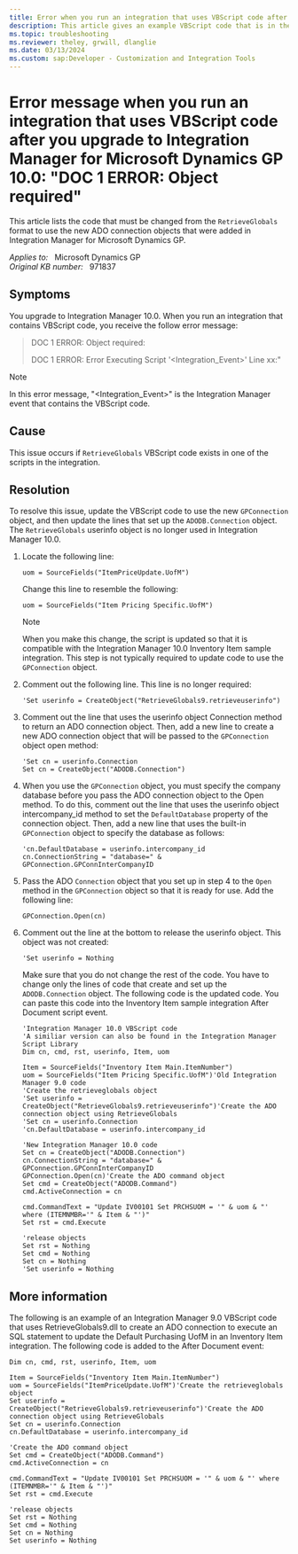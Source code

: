 ```yaml
---
title: Error when you run an integration that uses VBScript code after you upgrade to Integration Manager for Microsoft Dynamics GP 10.0
description: This article gives an example VBScript code that is in the RetrieveGloblas format and describes what you have to change in the new GPConnection object code in Integration Manager for Microsoft Dynamics GP 10.0.
ms.topic: troubleshooting
ms.reviewer: theley, grwill, dlanglie
ms.date: 03/13/2024
ms.custom: sap:Developer - Customization and Integration Tools
---
```

# Error message when you run an integration that uses VBScript code after you upgrade to Integration Manager for Microsoft Dynamics GP 10.0: "DOC 1 ERROR: Object required"

This article lists the code that must be changed from the `RetrieveGlobals` format to use the new ADO connection objects that were added in Integration Manager for Microsoft Dynamics GP.

_Applies to:_ &nbsp; Microsoft Dynamics GP  
_Original KB number:_ &nbsp; 971837

## Symptoms

You upgrade to Integration Manager 10.0. When you run an integration that contains VBScript code, you receive the follow error message:

> DOC 1 ERROR: Object required:
>
> DOC 1 ERROR: Error Executing Script '\<Integration_Event>' Line xx:"

> [!NOTE]
> In this error message, "\<Integration_Event>" is the Integration Manager event that contains the VBScript code.

## Cause

This issue occurs if `RetrieveGlobals` VBScript code exists in one of the scripts in the integration.

## Resolution

To resolve this issue, update the VBScript code to use the new `GPConnection` object, and then update the lines that set up the `ADODB.Connection` object. The `RetrieveGlobals` userinfo object is no longer used in Integration Manager 10.0.

1. Locate the following line:

    ```vbs
    uom = SourceFields("ItemPriceUpdate.UofM")
    ```

    Change this line to resemble the following:

    ```vbs
    uom = SourceFields("Item Pricing Specific.UofM")
    ```

    > [!NOTE]
    > When you make this change, the script is updated so that it is compatible with the Integration Manager 10.0 Inventory Item sample integration. This step is not typically required to update code to use the `GPConnection` object.

2. Comment out the following line. This line is no longer required:

    ```vbs
    'Set userinfo = CreateObject("RetrieveGlobals9.retrieveuserinfo")
    ```

3. Comment out the line that uses the userinfo object Connection method to return an ADO connection object. Then, add a new line to create a new ADO connection object that will be passed to the `GPConnection` object open method:

    ```vbs
    'Set cn = userinfo.Connection
    Set cn = CreateObject("ADODB.Connection")
    ```

4. When you use the `GPConnection` object, you must specify the company database before you pass the ADO connection object to the Open method. To do this, comment out the line that uses the userinfo object intercompany_id method to set the `DefaultDatabase` property of the connection object. Then, add a new line that uses the built-in `GPConnection` object to specify the database as follows:

    ```vbs
    'cn.DefaultDatabase = userinfo.intercompany_id
    cn.ConnectionString = "database=" & GPConnection.GPConnInterCompanyID
    ```

5. Pass the ADO `Connection` object that you set up in step 4 to the `Open` method in the `GPConnection` object so that it is ready for use. Add the following line:

    ```vbs
    GPConnection.Open(cn)
    ```

6. Comment out the line at the bottom to release the userinfo object. This object was not created:

    ```vbs
    'Set userinfo = Nothing
    ```

    Make sure that you do not change the rest of the code. You have to change only the lines of code that create and set up the `ADODB.Connection` object. The following code is the updated code. You can paste this code into the Inventory Item sample integration After Document script event.

    ```vbs
    'Integration Manager 10.0 VBScript code
    'A similiar version can also be found in the Integration Manager Script Library
    Dim cn, cmd, rst, userinfo, Item, uom
    
    Item = SourceFields("Inventory Item Main.ItemNumber")
    uom = SourceFields("Item Pricing Specific.UofM")'Old Integration Manager 9.0 code
    'Create the retrieveglobals object
    'Set userinfo = CreateObject("RetrieveGlobals9.retrieveuserinfo")'Create the ADO connection object using RetrieveGlobals
    'Set cn = userinfo.Connection
    'cn.DefaultDatabase = userinfo.intercompany_id
    
    'New Integration Manager 10.0 code
    Set cn = CreateObject("ADODB.Connection")
    cn.ConnectionString = "database=" & GPConnection.GPConnInterCompanyID
    GPConnection.Open(cn)'Create the ADO command object
    Set cmd = CreateObject("ADODB.Command")
    cmd.ActiveConnection = cn
    
    cmd.CommandText = "Update IV00101 Set PRCHSUOM = '" & uom & "' where (ITEMNMBR='" & Item & "')"
    Set rst = cmd.Execute
    
    'release objects
    Set rst = Nothing
    Set cmd = Nothing
    Set cn = Nothing
    'Set userinfo = Nothing
    ```

## More information

The following is an example of an Integration Manager 9.0 VBScript code that uses RetrieveGlobals9.dll to create an ADO connection to execute an SQL statement to update the Default Purchasing UofM in an Inventory Item integration. The following code is added to the After Document event:

```vbs
Dim cn, cmd, rst, userinfo, Item, uom

Item = SourceFields("Inventory Item Main.ItemNumber")
uom = SourceFields("ItemPriceUpdate.UofM")'Create the retrieveglobals object
Set userinfo = CreateObject("RetrieveGlobals9.retrieveuserinfo")'Create the ADO connection object using RetrieveGlobals
Set cn = userinfo.Connection
cn.DefaultDatabase = userinfo.intercompany_id

'Create the ADO command object
Set cmd = CreateObject("ADODB.Command")
cmd.ActiveConnection = cn

cmd.CommandText = "Update IV00101 Set PRCHSUOM = '" & uom & "' where (ITEMNMBR='" & Item & "')"
Set rst = cmd.Execute

'release objects
Set rst = Nothing
Set cmd = Nothing
Set cn = Nothing
Set userinfo = Nothing
```
